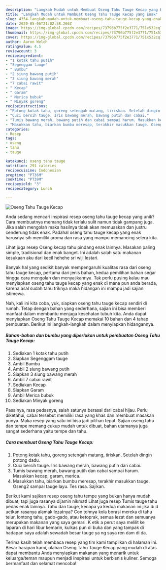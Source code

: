 ```yaml
---
description: "Langkah Mudah untuk Membuat Oseng Tahu Tauge Kecap yang Enak"
title: "Langkah Mudah untuk Membuat Oseng Tahu Tauge Kecap yang Enak"
slug: 4354-langkah-mudah-untuk-membuat-oseng-tahu-tauge-kecap-yang-enak
date: 2020-05-06T21:02:58.266Z
image: https://img-global.cpcdn.com/recipes/73796b775f2e3771/751x532cq70/oseng-tahu-tauge-kecap-foto-resep-utama.jpg
thumbnail: https://img-global.cpcdn.com/recipes/73796b775f2e3771/751x532cq70/oseng-tahu-tauge-kecap-foto-resep-utama.jpg
cover: https://img-global.cpcdn.com/recipes/73796b775f2e3771/751x532cq70/oseng-tahu-tauge-kecap-foto-resep-utama.jpg
author: Aaron Welch
ratingvalue: 4.5
reviewcount: 3
recipeingredient:
- "1 kotak tahu putih"
- "Segenggam tauge"
- " Bumbu"
- "2 siung bawang putih"
- "3 siung bawang merah"
- "7 cabai rawit"
- " Kecap"
- " Garam"
- " Merica bubuk"
- " Minyak goreng"
recipeinstructions:
- "Potong kotak tahu, goreng setengah matang, tiriskan. Setelah dingin potong dadu."
- "Cuci bersih tauge. Iris bawang merah, bawang putih dan cabai."
- "Tumis bawang merah, bawang putih dan cabai sampai harum. Masukkan kecap, garam, merica."
- "Masukkan tahu, biarkan bumbu meresap, terakhir masukkan tauge. Oseng2 sampai tauge layu. Tes rasa. Sajikan."
categories:
- Resep
tags:
- oseng
- tahu
- tauge

katakunci: oseng tahu tauge 
nutrition: 291 calories
recipecuisine: Indonesian
preptime: "PT36M"
cooktime: "PT39M"
recipeyield: "3"
recipecategory: Lunch

---
```



![Oseng Tahu Tauge Kecap](https://img-global.cpcdn.com/recipes/73796b775f2e3771/751x532cq70/oseng-tahu-tauge-kecap-foto-resep-utama.jpg)

Anda sedang mencari inspirasi resep oseng tahu tauge kecap yang unik? Cara membuatnya memang tidak terlalu sulit namun tidak gampang juga. Jika salah mengolah maka hasilnya tidak akan memuaskan dan justru cenderung tidak enak. Padahal oseng tahu tauge kecap yang enak harusnya sih memiliki aroma dan rasa yang mampu memancing selera kita.

Lihat juga resep Oseng kecap tahu pindang enak lainnya. Masakan paling simple, tradisional dan enak banget. Ini adalah salah satu makanan kesukaan aku dari kecil hehehe sri wiji lestari.

Banyak hal yang sedikit banyak mempengaruhi kualitas rasa dari oseng tahu tauge kecap, pertama dari jenis bahan, kedua pemilihan bahan segar hingga cara mengolah dan menyajikannya. Tak perlu pusing kalau mau menyiapkan oseng tahu tauge kecap yang enak di mana pun anda berada, karena asal sudah tahu triknya maka hidangan ini mampu jadi sajian istimewa.


Nah, kali ini kita coba, yuk, siapkan oseng tahu tauge kecap sendiri di rumah. Tetap dengan bahan yang sederhana, sajian ini bisa memberi manfaat dalam membantu menjaga kesehatan tubuh kita. Anda dapat menyiapkan Oseng Tahu Tauge Kecap memakai 10 bahan dan 4 tahap pembuatan. Berikut ini langkah-langkah dalam menyiapkan hidangannya.

<!--inarticleads1-->

##### Bahan-bahan dan bumbu yang diperlukan untuk pembuatan Oseng Tahu Tauge Kecap:

1. Sediakan 1 kotak tahu putih
1. Siapkan Segenggam tauge
1. Ambil  Bumbu
1. Ambil 2 siung bawang putih
1. Siapkan 3 siung bawang merah
1. Ambil 7 cabai rawit
1. Sediakan  Kecap
1. Siapkan  Garam
1. Ambil  Merica bubuk
1. Sediakan  Minyak goreng


Pasalnya, rasa pedasnya, salah satunya berasal dari cabai hijau. Perlu diketahui, cabai tersebut memiliki rasa yang khas dan membuat masakan punya. Maka resep yang satu ini bisa jadi pilihan tepat. Sajian oseng tahu dan tempe memang cukup mudah untuk dibuat, bahan utamanya juga sangat sederhana yaitu tempe dan tahu. 

<!--inarticleads2-->

##### Cara membuat Oseng Tahu Tauge Kecap:

1. Potong kotak tahu, goreng setengah matang, tiriskan. Setelah dingin potong dadu.
1. Cuci bersih tauge. Iris bawang merah, bawang putih dan cabai.
1. Tumis bawang merah, bawang putih dan cabai sampai harum. Masukkan kecap, garam, merica.
1. Masukkan tahu, biarkan bumbu meresap, terakhir masukkan tauge. Oseng2 sampai tauge layu. Tes rasa. Sajikan.


Berikut kami sajikan resep oseng tahu tempe yang bukan hanya mudah dibuat, tapi juga rasanya dijamin nikmat! Lihat juga resep Tumis tauge tahu pedas enak lainnya. Tahu dan tauge, kenapa ya kedua makanan ini jika di d uetkan rasanya alamak lezatnya? Con tohnya kola borasi mereka di tahu telur, lontong tahu, gado-gado, atau ketoprak, semua lezat dan semuanya merupakan makanan yang saya gemari. K etik a perut saya melilit ke laparan di hari libur kemarin, kulkas pun di buka dan yang tampak di hadapan saya adalah sewadah besar tauge ya ng saya ren dam di da. 

Terima kasih telah membaca resep yang tim kami tampilkan di halaman ini. Besar harapan kami, olahan Oseng Tahu Tauge Kecap yang mudah di atas dapat membantu Anda menyiapkan makanan yang menarik untuk keluarga/teman maupun menjadi inspirasi untuk berbisnis kuliner. Semoga bermanfaat dan selamat mencoba!
